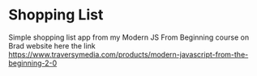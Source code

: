 # Shopping List

Simple shopping list app from my Modern JS From Beginning course on Brad website
here the link
https://www.traversymedia.com/products/modern-javascript-from-the-beginning-2-0
